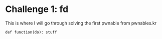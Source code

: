 # Challenge 1: fd

This is where I will go through solving the first pwnable from pwnables.kr

`def function(do):
  stuff
`
